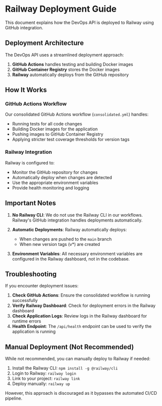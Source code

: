 # Railway Deployment Guide

This document explains how the DevOps API is deployed to Railway using GitHub integration.

## Deployment Architecture

The DevOps API uses a streamlined deployment approach:

1. **GitHub Actions** handles testing and building Docker images
2. **GitHub Container Registry** stores the Docker images
3. **Railway** automatically deploys from the GitHub repository

## How It Works

### GitHub Actions Workflow

Our consolidated GitHub Actions workflow (`consolidated.yml`) handles:

- Running tests for all code changes
- Building Docker images for the application
- Pushing images to GitHub Container Registry
- Applying stricter test coverage thresholds for version tags

### Railway Integration

Railway is configured to:

- Monitor the GitHub repository for changes
- Automatically deploy when changes are detected
- Use the appropriate environment variables
- Provide health monitoring and logging

## Important Notes

1. **No Railway CLI**: We do not use the Railway CLI in our workflows. Railway's GitHub integration handles deployments automatically.

2. **Automatic Deployments**: Railway automatically deploys:
   - When changes are pushed to the `main` branch
   - When new version tags (v*) are created

3. **Environment Variables**: All necessary environment variables are configured in the Railway dashboard, not in the codebase.

## Troubleshooting

If you encounter deployment issues:

1. **Check GitHub Actions**: Ensure the consolidated workflow is running successfully
2. **Verify Railway Dashboard**: Check for deployment errors in the Railway dashboard
3. **Check Application Logs**: Review logs in the Railway dashboard for runtime errors
4. **Health Endpoint**: The `/api/health` endpoint can be used to verify the application is running

## Manual Deployment (Not Recommended)

While not recommended, you can manually deploy to Railway if needed:

1. Install the Railway CLI: `npm install -g @railway/cli`
2. Login to Railway: `railway login`
3. Link to your project: `railway link`
4. Deploy manually: `railway up`

However, this approach is discouraged as it bypasses the automated CI/CD pipeline. 